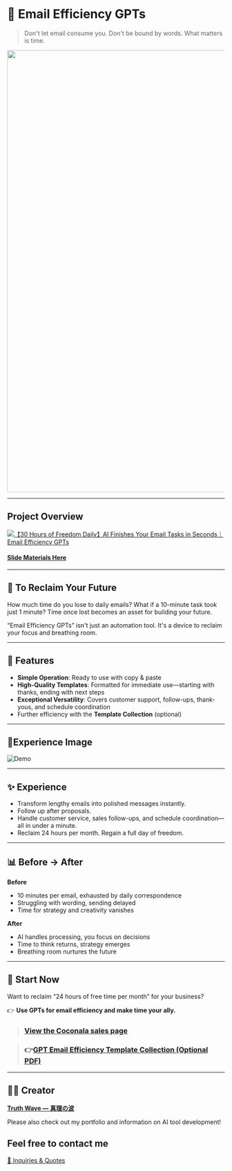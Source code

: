 # 📌 Email Efficiency GPTs

> Don't let email consume you.
> Don't be bound by words.
> What matters is time.

<p align="center">
<img width="1536" height="1024" alt="メール" src="https://github.com/user-attachments/assets/6a70eaad-3a18-4889-ad31-92afc42c2281" />
</p>

---

## Project Overview

[![【30 Hours of Freedom Daily】AI Finishes Your Email Tasks in Seconds｜Email Efficiency GPTs](https://github.com/user-attachments/assets/3c3fb426-d809-40f1-953e-c7eefb3f589d)](https://youtu.be/MfXPDFgx4UI)

#### [Slide Materials Here](https://github.com/truthwave/mail-efficiency-gpts/blob/main/English/Email%20Efficiency%20GPTs.pdf)

---

## 🧠 To Reclaim Your Future
How much time do you lose to daily emails?
What if a 10-minute task took just 1 minute?
Time once lost becomes an asset for building your future.

“Email Efficiency GPTs” isn't just an automation tool.
It's a device to reclaim your focus and breathing room.

---

## 🎯 Features
- **Simple Operation**: Ready to use with copy & paste  
- **High-Quality Templates**: Formatted for immediate use—starting with thanks, ending with next steps  
- **Exceptional Versatility**: Covers customer support, follow-ups, thank-yous, and schedule coordination  
- Further efficiency with the **Template Collection** (optional)  

---

## 📸Experience Image

![Demo](https://github.com/truthwave/mail-efficiency-gpts/blob/main/English/Materials/Demo%20Movie.gif)

---

## ✨ Experience
- Transform lengthy emails into polished messages instantly.
- Follow up after proposals.  
- Handle customer service, sales follow-ups, and schedule coordination—all in under a minute.  
- Reclaim 24 hours per month. Regain a full day of freedom. 

---

## 📊 Before → After
**Before**
- 10 minutes per email, exhausted by daily correspondence
- Struggling with wording, sending delayed
- Time for strategy and creativity vanishes

**After**
- AI handles processing, you focus on decisions
- Time to think returns, strategy emerges
- Breathing room nurtures the future

---

## 🧭 Start Now
Want to reclaim “24 hours of free time per month” for your business? 

👉 **Use GPTs for email efficiency and make time your ally.** 
>  ### [View the Coconala sales page](https://coconala.com/contents_market/pictures/cmf3ndqpl00xr6s0houn6itv9)

> ### 👉[GPT Email Efficiency Template Collection (Optional PDF)](https://coconala.com/services/3850924)

---

## 🧑‍💻 Creator

**[Truth Wave ― 真理の波](https://github.com/truthwave)**  

Please also check out my portfolio and information on AI tool development!


## Feel free to contact me
[📩 Inquiries & Quotes](mailto:realmadrid71214591@gmail.com)
